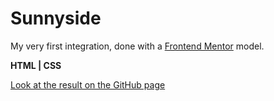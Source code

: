# Sunnyside

My very first integration, done with a [Frontend Mentor](https://www.frontendmentor.io/?ref=challenge) model.

**HTML | CSS**

[Look at the result on the GitHub page](https://victort-github.github.io/Sunnyside/)
